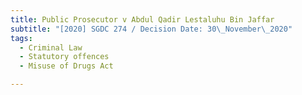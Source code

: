 ```yaml
---
title: Public Prosecutor v Abdul Qadir Lestaluhu Bin Jaffar
subtitle: "[2020] SGDC 274 / Decision Date: 30\_November\_2020"
tags:
  - Criminal Law
  - Statutory offences
  - Misuse of Drugs Act

---
```

